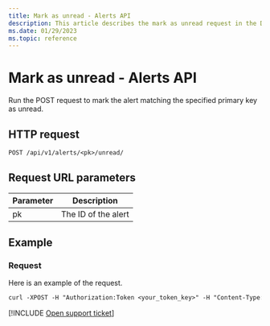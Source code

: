 ```yaml
---
title: Mark as unread - Alerts API
description: This article describes the mark as unread request in the Defender for Cloud Apps Alerts API.
ms.date: 01/29/2023
ms.topic: reference
---
```

# Mark as unread - Alerts API



Run the POST request to mark the alert matching the specified primary key as unread.

## HTTP request

```rest
POST /api/v1/alerts/<pk>/unread/
```

## Request URL parameters

| Parameter | Description |
| --- | --- |
| pk | The ID of the alert |

## Example

### Request

Here is an example of the request.

```rest
curl -XPOST -H "Authorization:Token <your_token_key>" -H "Content-Type: application/json" "https://<tenant_id>.<tenant_region>.portal.cloudappsecurity.com/api/v1/alerts/<pk>/unread/"
```

[!INCLUDE [Open support ticket](includes/support.md)]
